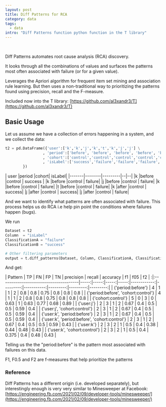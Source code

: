 ```yaml
---
layout: post
title: Diff Patterns for RCA
category: data
tags:
  - data
intro: "Diff Patterns function python function in the T library"
---
```


<br>

Diff Patterns automates root cause analysis (RCA) discovery.

It looks through all the combinations of values and surfaces the patterns most often associated with failure (or for a given value).

Leverages the Apriori algorithm for frequent item set mining and association rule learning. But then uses a non-traditional way to prioritizing the patterns found using precision, recall and the F-measure.

Included now into the T library: [https://github.com/al3xandr3/T](https://github.com/al3xandr3/T)


## Basic Usage

Let us assume we have a collection of errors happening in a system, and we collect the data: 

```python
t2 = pd.DataFrame({'user':['k','k','j','k','t','k','j','j'] \
                 , 'period':['before', 'before', 'before', 'before', 'before', 'after','after','after'] \
                 , 'cohort':['control','control','control','control','control','control','control','control'] \
                 , 'isLabel':['success','failure','failure','failure','failure','success','success','failure']         
        })
```


|	user	|period	|cohort|	isLabel|
|-------|--------|---------|--|--|
|k	|before	|control |	success |
|k	|before	|control |	failure|
|j	|before	|control |	failure|
|k	|before	|control	| failure|
|t	|before	|control	| failure|
|k	|after	|control	| success|
|j	|after	|control	| success|
|j	|after	|control	| failure|


And we want to identify what patterns are often associated with failure. This process helps us do RCA i.e help pin point the conditions where failures happen (bugs).

We run 

```python
Dataset = t2
Column  = "isLabel"
ClassificationA = "failure"
ClassificationB = "success"

# Other filtering parameters
output = t.diff_patterns(Dataset, Column, ClassificationA, ClassificationB)
```

And get: 

| Pattern                                              |   TP |   FN |   FP |   TN |   precision |   recall |   accuracy |       f1 |      f05 |       f2 |
:|:---------------------------------------|-----:|-----:|-----:|-----:|------------:|---------:|-----------:|---------:|---------:|---------:|
| {'period:before'}                             |    4 |    1 |    1 |    2 |    0.8      |      0.8 |      0.75  | 0.8      | 0.8      | 0.8      |
| {'period:before', 'cohort:control'}           |    4 |    1 |    1 |    2 |    0.8      |      0.8 |      0.75  | 0.8      | 0.8      | 0.8      |
| {'cohort:control'}                            |    5 |    0 |    3 |    0 |    0.63    |      1   |      0.63 | 0.77 | 0.68 | 0.89 |
| {'user:j'}                                    |    2 |    3 |    1 |    2 |    0.67 |      0.4 |      0.5   | 0.5      | 0.59 | 0.4 |
| {'user:j', 'cohort:control'}                  |    2 |    3 |    1 |    2 |    0.67 |      0.4 |      0.5   | 0.5      | 0.59 | 0.4 |
| {'user:k', 'period:before'}                   |    2 |    3 |    1 |    2 |    0.67 |      0.4 |      0.5   | 0.5      | 0.59 | 0.4 |
| {'user:k', 'period:before', 'cohort:control'} |    2 |    3 |    1 |    2 |    0.67 |      0.4 |      0.5   | 0.5      | 0.59 | 0.43 |
| {'user:k'}                                    |    2 |    3 |    2 |    1 |    0.5      |      0.4 |      0.38 | 0.44 | 0.48  | 0.43 |
| {'user:k', 'cohort:control'}                  |    2 |    3 |    2 |    1 |    0.5      |      0.4 |      0.375 | 0.4 | 0.48  | 0.43 |


Telling us the the "period:before" is the pattern most associated with failures on this data.

F1, F0.5 and F2 are f-measures that help prioritize the patterns

### Reference

Diff Patterns has a different origin (i.e. developed separately), but interestingly enough is very very similar to Minesweeper at Facebook: [https://engineering.fb.com/2021/02/09/developer-tools/minesweeper/](https://engineering.fb.com/2021/02/09/developer-tools/minesweeper/)

<br>
<br>
